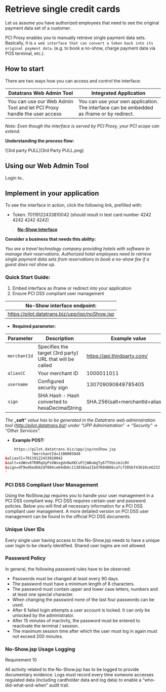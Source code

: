 # Retrieve single credit cards

Let us assume you have authorized employees that need to see the original payment data set of a customer.

PCI Proxy enables you to manually retrieve single payment data sets. Basically, it is `a web interface that can convert a token back into its original payment data`. (e.g. to book a no-show, charge payment data via POS terminal, etc.). 



## How to start

There are two ways how you can access and control the interface:

| **Datatrans Web Admin Tool** | **Integrated Application** |
| -- | -- |
| You can use our Web Admin Tool and let PCI Proxy handle the user access | You can use your own application. The interface can be embedded as iframe or by redirect.  |




*Note: Even though the interface is served by PCI Proxy, your PCI scope can extend.*

**Understanding the process flow:**

![3rd party PULL](3rd Party PULL.png)

## Using our Web Admin Tool

Login to..

## Implement in your application

 To see the interface in action, click the following link, prefilled with:
 
 - Token: 70119122433810042 (should result in test card number 4242 4242 4242 4242)

> [**No-Show Interface**](https://pilot.datatrans.biz/upp/jsp/noShow.jsp?merchantId=1100005048&aliasCC=70119122433810042&salt=xUWnv6TR0RqUyPsVWvxgUn0wXKCuPJjWAumgTy67TVUsimiL0V&sign=df9ed6edb62df004ce64db6c113038aa21bd769d866ca7cf305bf43610ce6232)


**Consider a business that needs this ability:**

*You are a travel technology company providing hotels with software to manage their reservations. Authorized hotel employees need to retrieve single payment data sets from reservations to book a no-show fee if a guest does not show up.*

### Quick Start Guide:

1. Embed interface as iframe or redirect into your application
2. Ensure PCI DSS compliant user management


| **No-Show interface endpoint:** |
| -- |
| https://pilot.datatrans.biz/upp/jsp/noShow.jsp |

- **Required parameter:**


| Parameter      | Description                                                        | Example value
| -------------- | -------------------------------------------------------------------| ---
| `merchantId` | Specifies the target (3rd party) URL that will be called | https://api.thirdparty.com/
| `aliasCC` | Your merchant ID | 1000011011
| `username` | Configured security sign | 130709090849785405
| `sign` | SHA Hash - Hash converted to hexaDecimalString | SHA.256(salt+merchantId+aliasCC)
            
*The „**salt**“ value has to be generated in the Datatrans web administration tool (http://pilot.datatrans.biz) under “UPP Administration” -> “Security” -> “Other Services”.*

- **Example POST:**

```XML
    https://pilot.datatrans.biz/upp/jsp/noShow.jsp
            ?merchantId=1100005048
&aliasCC=70119122433810042
&salt=xUWnv6TR0RqUyPsVWvxgUn0wXKCuPJjWAumgTy67TVUsimiL0V
&sign=df9ed6edb62df004ce64db6c113038aa21bd769d866ca7cf305bf43610ce6232
'
```


### PCI DSS Compliant User Management

Using the NoShow.jsp requires you to handle your user management in a PCI DSS compliant way. PCI DSS requires certain user and password policies. Below you will find all necessary information for a PCI DSS compliant user management. A more detailed version on PCI DSS user management can be found in the official PCI DSS documents.

### Unique User IDs

Every single user having access to the No-Show.jsp needs to have a unique user login to be clearly identified. Shared user logins are not allowed. 

### Password Policy

In general, the following password rules have to be observed:

 - Passwords must be changed at least every 90 days.
 - The password must have a minimum length of 8 characters.
 - The password must contain upper and lower case letters, numbers and at least one special character.
 - When changing the password none of the last four passwords can be used.
 - After 6 failed login attempts a user account is locked. It can only be unlocked by the administrator.
 - After 15 minutes of inactivity, the password must be entered to reactivate the terminal / session.
 - The maximum session time after which the user must log in again must not exceed 200 minutes.

### No-Show.jsp Usage Logging

Requirement 10

All activity related to the No-Show.jsp has to be logged to provide documentary evidence. Logs must record every time someone accesses regulated data (including cardholder data and log data) to enable a “who-did-what-and-when” audit trail. 
